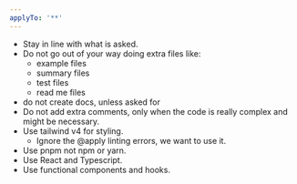 ```yaml
---
applyTo: '**'
---
```

- Stay in line with what is asked.
- Do not go out of your way doing extra files like:
    - example files
    - summary files
    - test files
    - read me files
- do not create docs, unless asked for
- Do not add extra comments, only when the code is really complex and might be necessary.
- Use tailwind v4 for styling.
    - Ignore the @apply linting errors, we want to use it.
- Use pnpm not npm or yarn.
- Use React and Typescript.
- Use functional components and hooks.